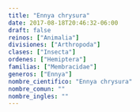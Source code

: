 ```yaml
---
title: "Ennya chrysura"
date: 2017-08-18T20:46:32-06:00
draft: false
reinos: ["Animalia"]
divisiones: ["Arthropoda"]
clases: ["Insecta"]
ordenes: ["Hemiptera"]
familias: ["Membracidae"]
generos: ["Ennya"]
nombre_cientifico: "Ennya chrysura"
nombre_comun: ""
nombre_ingles: ""
---
```

